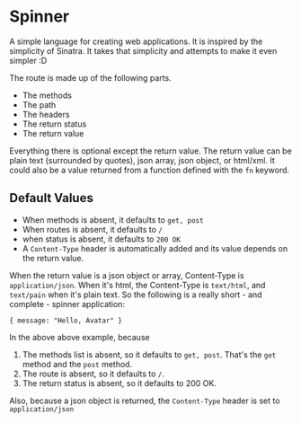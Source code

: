 # Spinner
A simple language for creating web applications. It is inspired by the simplicity of Sinatra. It takes that simplicity and attempts to make it even simpler :D

The route is made up of the following parts.
+ The methods
+ The path
+ The headers
+ The return status
+ The return value

Everything there is optional except the return value. The return value can be plain text (surrounded by quotes), json array, json object, or html/xml. It could also be a value returned from a function defined with the `fn` keyword.

## Default Values
+ When methods is absent, it defaults to `get, post`
+ When routes is absent, it defaults to `/`
+ when status is absent, it defaults to `200 OK`
+ A `Content-Type` header is automatically added and its value depends on the return value.

When the return value is a json object or array, Content-Type is `application/json`. When it's html, the Content-Type is `text/html`, and `text/pain` when it's plain text. So the following is a really short - and complete - spinner application:
```
{ message: "Hello, Avatar" }
```
In the above above example, because
1. The methods list is absent, so it defaults to `get, post`. That's the `get` method and the `post` method.
2. The route is absent, so it defaults to `/`.
3. The return status is absent, so it defaults to 200 OK.

Also, because a json object is returned, the `Content-Type` header is set to `application/json`

